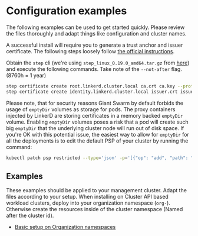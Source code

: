 # Configuration examples

The following examples can be used to get started quickly. Please review the files thoroughly and adapt things like configuration and cluster names.

A successful install will require you to generate a trust anchor and issuer certificate. The following steps loosely follow [the official instructions](https://linkerd.io/2.12/tasks/generate-certificates/).

Obtain the `step` cli (we're using `step_linux_0.19.0_amd64.tar.gz` from [here](https://github.com/smallstep/cli/releases/tag/v0.19.0)) and execute the following commands. Take note of the `--not-after` flag. (8760h = 1 year)

```bash
step certificate create root.linkerd.cluster.local ca.crt ca.key --profile root-ca --no-password --insecure --not-after=8760h
step certificate create identity.linkerd.cluster.local issuer.crt issuer.key --profile intermediate-ca --not-after=8760h --no-password --insecure --ca ca.crt --ca-key ca.key
```

Please note, that for security reasons Giant Swarm by default forbids the usage of
`emptyDir` volumes as storage for pods.
The proxy containers injected by LinkerD are storing certificates in a memory backed `emptyDir` volume.
Enabling `emptyDir` volumes poses a risk that a pod will create
such big `emptyDir` that the underlying cluster node will run out of disk space.
If you're OK with this potential issue, the easiest way to allow for `emptyDir`
for all the deployments is to edit the default PSP of your cluster by running the
command:

```bash
kubectl patch psp restricted --type='json' -p='[{"op": "add", "path": "/spec/volumes/-", "value": "emptyDir"}]'
```

## Examples

These examples should be applied to your management cluster. Adapt the files according to your setup. When installing on Cluster API based workload clusters, deploy into your organization namespace (`org-`). Otherwise create the resources inside of the cluster namespace (Named after the cluster id).

- [Basic setup on Organization namespaces](https://github.com/giantswarm/linkerd-bundle/blob/main/examples/basic-org-ns.yaml)
